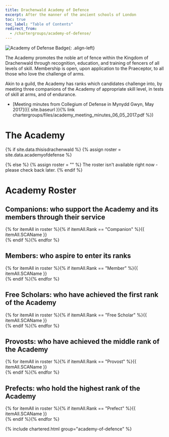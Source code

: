 ```yaml
---
title: Drachenwald Academy of Defence 
excerpt: After the manner of the ancient schools of London
toc: true
toc_label: "Table of Contents"
redirect_from:
  - /chartergroups/academy-of-defense/
---
```

<img src="{{ site.baseurl }}{% link images/heraldry/academyofdefenseflag.gif %}" alt="Academy of Defense Badge">{: .align-left}  

The Academy promotes the noble art of fence within the Kingdom of Drachenwald through recognition, education, and training of fencers of all levels of skill. Membership is open, upon application to the Praeceptor, to all those who love the challenge of arms.  

Akin to a guild, the Academy has ranks which candidates challenge into, by meeting three companions of the Academy of appropriate skill level, in tests of skill at arms, and of endurance.  

* [Meeting minutes from Collegium of Defense in Mynydd Gwyn, May 2017]({{ site.baseurl }}{% link chartergroups/files/academy_meeting_minutes_06_05_2017.pdf %})  

# The Academy 

{% if site.data.thisisdrachenwald %}
  {% assign roster = site.data.academyofdefense %}
  
{% else %}
  {% assign roster = "" %}
  The roster isn't available right now - please check back later.
{% endif %}

# Academy Roster
## Companions: who support the Academy and its members through their service
{% for itemAll in roster %}{% if itemAll.Rank == "Companion" %}{{ itemAll.SCAName }}  <br />{% endif %}{% endfor %}

## Members: who aspire to enter its ranks
{% for itemAll in roster %}{% if itemAll.Rank == "Member" %}{{ itemAll.SCAName }}  <br />{% endif %}{% endfor %}

## Free Scholars: who have achieved the first rank of the Academy
{% for itemAll in roster %}{% if itemAll.Rank == "Free Scholar" %}{{ itemAll.SCAName }}  <br />{% endif %}{% endfor %} 

## Provosts: who have achieved the middle rank of the Academy
{% for itemAll in roster %}{% if itemAll.Rank == "Provost" %}{{ itemAll.SCAName }}  <br />{% endif %}{% endfor %}

## Prefects: who hold the highest rank of the Academy
 {% for itemAll in roster %}{% if itemAll.Rank == "Prefect" %}{{ itemAll.SCAName }}  <br />{% endif %}{% endfor %}

{% include chartered.html group="academy-of-defence" %}